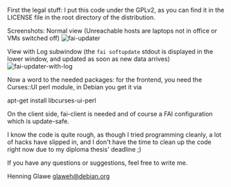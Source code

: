 First the legal stuff:
I put this code under the GPLv2, as you can find it in the LICENSE file
in the root directory of the distribution.

Screenshots:
Normal view (Unreachable hosts are laptops not in office or VMs switched off)
![fai-updater](https://github.com/glaweh/fai-updater/assets/516503/6e4227d8-9069-408c-8063-0401c44a6bc0)

View with Log subwindow (the ``fai softupdate`` stdout is displayed in the lower window, and updated as soon as new data arrives)
![fai-updater-with-log](https://github.com/glaweh/fai-updater/assets/516503/df17f8d1-ba7f-476f-8536-2d8f7eceb656)


Now a word to the needed packages:
for the frontend, you need the Curses::UI perl module, in Debian you get
it via

apt-get install libcurses-ui-perl


On the client side, fai-client is needed and of course a FAI configuration
which is update-safe.

I know the code is quite rough, as though I tried programming cleanly, a
lot of hacks have slipped in, and I don't have the time to clean up the
code right now due to my diploma thesis' deadline ;)

If you have any questions or suggestions, feel free to write me.

Henning Glawe <glaweh@debian.org>
